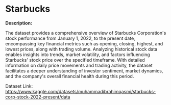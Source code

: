 # Starbucks

**Description:**

The dataset provides a comprehensive overview of Starbucks Corporation's stock performance from January 1, 2022, to the present date, encompassing key financial metrics such as opening, closing, highest, and lowest prices, along with trading volume. Analyzing historical stock data enables insights into trends, market volatility, and factors influencing Starbucks' stock price over the specified timeframe. With detailed information on daily price movements and trading activity, the dataset facilitates a deeper understanding of investor sentiment, market dynamics, and the company's overall financial health during this period.

Dataset Link: https://www.kaggle.com/datasets/muhammadibrahimqasmi/starbucks-corp-stock-2022-present/data
